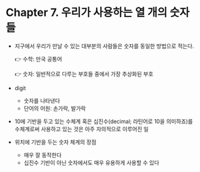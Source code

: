 # Chapter 7. 우리가 사용하는 열 개의 숫자들

- 지구에서 우리가 만날 수 있는 대부분의 사람들은 숫자를 동일한 방법으로 적는다.
    
    👉 수학: 만국 공통어
    
    👉 숫자: 일반적으로 다루는 부호들 중에서 가장 추상화된 부호
    
- digit
    - 숫자를 나타낸다
    - 단어의 어원: 손가락, 발가락
- 10에 기반을 두고 있는 수체계 혹은 십진수(decimal; 라틴어로 10을 의미하죠)를 수체계로써 사용하고 있는 것은 아주 자의적으로 이루어진 일
- 위치에 기반을 두는 숫자 체계의 장점
    - 매우 잘 동작한다
    - 십진수 기반이 아닌 숫자에서도 매우 유용하게 사용할 수 있다
